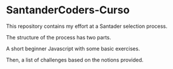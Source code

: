 # SantanderCoders-Curso

This repository contains my effort at a Santader selection process.

The structure of the process has two parts.

A short beginner Javascript with some basic exercises.

Then, a list of challenges based on the notions provided.

